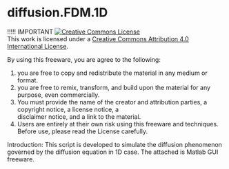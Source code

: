 # diffusion.FDM.1D

!!!!! IMPORTANT
 <a rel="license" href="http://creativecommons.org/licenses/by/4.0/"><img alt="Creative Commons License" style="border-width:0" src="https://i.creativecommons.org/l/by/4.0/88x31.png" /></a><br />This work is licensed under a <a rel="license" href="http://creativecommons.org/licenses/by/4.0/">Creative Commons Attribution 4.0 International License</a>.

By using this freeware, you are agree to the following:
   1. you are free to copy and redistribute the material in any medium or format.
   2. you are free to remix, transform, and build upon the material for any purpose, even commercially.
   3. You must provide the name of the creator and attribution parties, a copyright notice, a license notice, a  
      disclaimer notice, and a link to the material.
   4. Users are entirely at their own risk using this freeware and techniques. 
 Before use, please read the License carefully.

 
Introduction:
This script is developed to simulate the diffusion phenomenon governed by the diffusion equation in 1D case. The attached is Matlab GUI freeware. 

